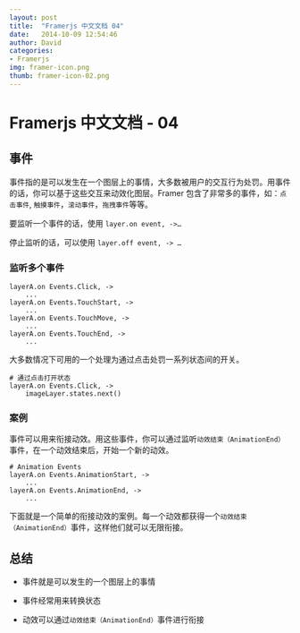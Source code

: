 ```yaml
---
layout: post
title:  "Framerjs 中文文档 04"
date:   2014-10-09 12:54:46
author: David
categories: 
- Framerjs
img: framer-icon.png
thumb: framer-icon-02.png
---
```


# Framerjs 中文文档 - 04

## 事件

事件指的是可以发生在一个图层上的事情，大多数被用户的交互行为处罚。用事件的话，你可以基于这些交互来动效化图层。Framer 包含了非常多的事件，如：`点击事件`, `触摸事件`，`滚动事件`，`拖拽事件`等等。<!--more-->

要监听一个事件的话，使用 `layer.on event, ->…` 

停止监听的话，可以使用 `layer.off event, -> …`

### 监听多个事件

	layerA.on Events.Click, -> 
	    ...
	layerA.on Events.TouchStart, -> 
	    ...
	layerA.on Events.TouchMove, -> 
	    ...
	layerA.on Events.TouchEnd, -> 
	    ...
	    
大多数情况下可用的一个处理为通过点击处罚一系列状态间的开关。

	# 通过点击打开状态
	layerA.on Events.Click, -> 
	    imageLayer.states.next()
	    
### 案例

事件可以用来衔接动效。用这些事件，你可以通过监听`动效结束（AnimationEnd）`事件，在一个动效结束后，开始一个新的动效。

	# Animation Events
	layerA.on Events.AnimationStart, ->
	    ...
	layerA.on Events.AnimationEnd, ->
	    ...
	    
下面就是一个简单的衔接动效的案例。每一个动效都获得一个`动效结束（AnimationEnd）`事件，这样他们就可以无限衔接。

## 总结

- 事件就是可以发生的一个图层上的事情

- 事件经常用来转换状态

- 动效可以通过`动效结束（AnimationEnd）`事件进行衔接

